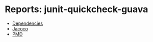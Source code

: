 # Reports: junit-quickcheck-guava

- [Dependencies](../junit-quickcheck-guava/dependencies.html)
- [Jacoco](../junit-quickcheck-guava/jacoco/index.html)
- [PMD](../junit-quickcheck-guava/pmd.html)
